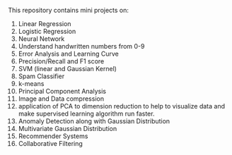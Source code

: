 This repository contains mini projects on:
1. Linear Regression
2. Logistic Regression
3. Neural Network
4. Understand handwritten numbers from 0-9
5. Error Analysis and Learning Curve
6. Precision/Recall and F1 score
7. SVM (linear and Gaussian Kernel)
8. Spam Classifier
9. k-means
10. Principal Component Analysis
11. Image and Data compression
12. application of PCA to dimension reduction to help to visualize data and make supervised learning algorithm run faster.
13. Anomaly Detection along with Gaussian Distribution
14. Multivariate Gaussian Distribution
15. Recommender Systems
16. Collaborative Filtering
